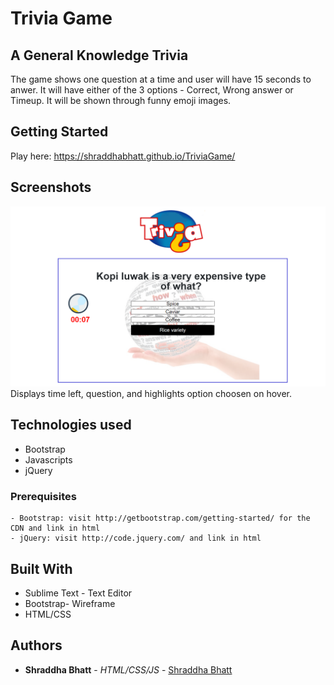 # Trivia Game

## A General Knowledge Trivia

The game shows one question at a time and user will have 15 seconds to anwer. It will have either of the 3 options - Correct, Wrong answer or Timeup. It will be shown through funny emoji images.



## Getting Started 
Play here: https://shraddhabhatt.github.io/TriviaGame/

## Screenshots

![Question](assets/images/question.png)
Displays time left, question, and highlights option choosen on hover.

## Technologies used
- Bootstrap
- Javascripts
- jQuery

### Prerequisites

```
- Bootstrap: visit http://getbootstrap.com/getting-started/ for the CDN and link in html
- jQuery: visit http://code.jquery.com/ and link in html
```

## Built With

* Sublime Text - Text Editor
* Bootstrap- Wireframe
* HTML/CSS

## Authors

* **Shraddha Bhatt** - *HTML/CSS/JS* - [Shraddha Bhatt](https://github.com/shraddhabhatt)

